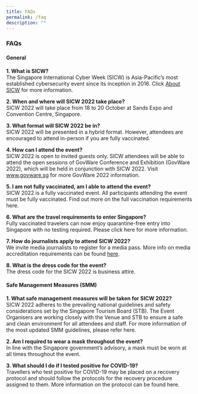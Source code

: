 ```yaml
---
title: FAQs
permalink: /faq
description: ""
---
```


### **FAQs**

#### **General**

**1.	What is SICW?**
<br>The Singapore International Cyber Week (SICW) is Asia-Pacific’s most established cybersecurity event since its inception in 2016. Click [About SICW](/about-sicw) for more information.

**2.	When and where will SICW 2022 take place?**
<br>SICW 2022 will take place from 18 to 20 October at Sands Expo and Convention Centre, Singapore.

**3.	What format will SICW 2022 be in?** 
<br>SICW 2022 will be presented in a hybrid format. However, attendees are encouraged to attend in-person if you are fully vaccinated.

**4.	How can I attend the event?**
<br>SICW 2022 is open to invited guests only. SICW attendees will be able to attend the open sessions of  GovWare Conference and Exhibition (GovWare 2022), which will be held in conjunction with SICW 2022. Visit www.govware.sg<a href="https://www.govware.sg/" target="_blank"></a> for more GovWare 2022 information. 

**5.	I am not fully vaccinated, am I able to attend the event?**
<br>SICW 2022 is a fully vaccinated event. All participants attending the event must be fully vaccinated. 
Find out more on the full vaccination requirements here<a href="https://www.ica.gov.sg/enter-transit-depart/entering-singapore" target="_blank"></a>. 

**6.	What are the travel requirements to enter Singapore?**
<br>Fully vaccinated travelers can now enjoy quarantine-free entry into Singapore with no testing required. Please click here<a href="https://www.ica.gov.sg/enter-transit-depart/entering-singapore" target="_blank"></a> for more information. 

**7. How do journalists apply to attend SICW 2022?**
<br>We invite media journalists to register for a media pass. More info on media accreditation requirements can be found [here](/media-accreditation).

**8. What is the dress code for the event?**
<br>The dress code for the SICW 2022 is business attire.

#### **Safe Management Measures (SMM)**

**1.	What safe management measures will be taken for SICW 2022?**
<br>SICW 2022 adheres to the prevailing national guidelines and safety considerations set by the Singapore Tourism Board (STB). The Event Organisers are working closely with the Venue and STB to ensure a safe and clean environment for all attendees and staff. For more information of the most updated SMM guidelines, please refer here<a href="https://www.stb.gov.sg/content/stb/en/home-pages/advisory-for-MICE.html#MICE" target="_blank"></a>. 

**2. Am I required to wear a mask throughout the event?**
<br>In line with the Singapore government’s advisory, a mask must be worn at all times throughout the event.

**3. What should I do if I tested positive for COVID-19?**
<br>Travellers who test positive for COVID-19 may be placed on a recovery protocol and should follow the protocols for the recovery procedure assigned to them. More information on the protocol can be found here<a href="https://www.visitsingapore.com/travel-requirements/health-protocol/" target="_blank"></a>.